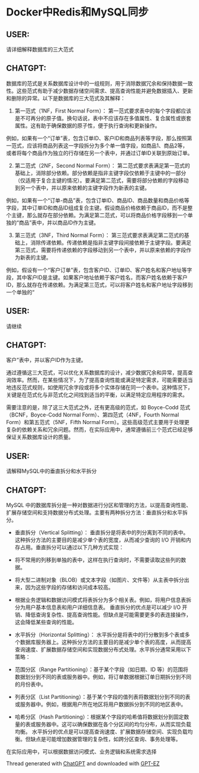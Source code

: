# Docker中Redis和MySQL同步
## USER:

请详细解释数据库的三大范式

## CHATGPT:

数据库的范式是关系数据库设计中的一组规则，用于消除数据冗余和保持数据一致性。这些范式有助于减少数据存储空间需求、提高查询性能并避免数据插入、更新和删除的异常。以下是数据库的三大范式及其解释：

1. 第一范式（1NF，First Normal Form）：
第一范式要求表中的每个字段都应该是不可再分的原子值。换句话说，表中不应该存在多值属性、复合属性或嵌套属性。这有助于确保数据的原子性，便于执行查询和更新操作。

例如，如果有一个“订单”表，包含订单ID、客户ID和商品列表等字段，那么按照第一范式，应该将商品列表这一字段拆分为多个单一值字段，如商品1、商品2等，或者将每个商品作为独立的行存储在另一个表中，并通过订单ID关联到原始订单。

2. 第二范式（2NF，Second Normal Form）：
第二范式要求表满足第一范式的基础上，消除部分依赖。部分依赖是指非主键字段仅依赖于主键中的一部分（仅适用于复合主键的情况）。要满足第二范式，需要将部分依赖的字段移动到另一个表中，并以原来依赖的主键字段作为新表的主键。

例如，如果有一个“订单-商品”表，包含订单ID、商品ID、商品数量和商品价格等字段，其中订单ID和商品ID组成复合主键。假设商品价格依赖于商品ID，而不是整个主键，那么就存在部分依赖。为满足第二范式，可以将商品价格字段移到一个单独的“商品”表中，并以商品ID作为主键。

3. 第三范式（3NF，Third Normal Form）：
第三范式要求表满足第二范式的基础上，消除传递依赖。传递依赖是指非主键字段间接依赖于主键字段。要满足第三范式，需要将传递依赖的字段移动到另一个表中，并以原来依赖的字段作为新表的主键。

例如，假设有一个“客户订单”表，包含客户ID、订单ID、客户姓名和客户地址等字段，其中客户ID是主键。如果客户地址依赖于客户姓名，而客户姓名依赖于客户ID，那么就存在传递依赖。为满足第三范式，可以将客户姓名和客户地址字段移到一个单独的“

## USER:

请继续

## CHATGPT:

客户”表中，并以客户ID作为主键。

通过遵循这三大范式，可以优化关系数据库的设计，减少数据冗余和异常，提高查询效率。然而，在某些情况下，为了提高查询性能或满足特定需求，可能需要适当地违反范式规则，如使用冗余字段或将多个实体存储在同一个表中。这种情况下，关键是在范式化与非范式化之间找到适当的平衡，以满足特定应用程序的需求。

需要注意的是，除了这三大范式之外，还有更高级的范式，如 Boyce-Codd 范式（BCNF，Boyce-Codd Normal Form）、第四范式（4NF，Fourth Normal Form）和第五范式（5NF，Fifth Normal Form）。这些高级范式主要用于处理更复杂的依赖关系和冗余问题。然而，在实际应用中，通常遵循前三个范式已经足够保证关系数据库设计的质量。

## USER:

请解释MySQL中的垂直拆分和水平拆分

## CHATGPT:

MySQL 中的数据库拆分是一种对数据进行分区和管理的方法，以提高查询性能、扩展存储空间和支持数据分布式处理。主要有两种拆分方法：垂直拆分和水平拆分。

- 垂直拆分（Vertical Splitting）：
垂直拆分是将表中的列分离到不同的表中。这种拆分方法的主要目的是减少单个表的宽度，从而减少查询的 I/O 开销和内存占用。垂直拆分可以通过以下几种方式实现：

- 将不常用的列移到单独的表中，这样在执行查询时，不需要读取这些列的数据。
- 将大型二进制对象（BLOB）或文本字段（如图片、文件等）从主表中拆分出来，因为这些字段的存储和访问成本较高。
- 根据业务逻辑和数据访问模式将表拆分为多个相关表。例如，将用户信息表拆分为用户基本信息表和用户详细信息表。
垂直拆分的优点是可以减少 I/O 开销、降低查询复杂性、提高查询性能。但缺点是可能需要更多的表连接操作，这会降低某些查询的性能。

- 水平拆分（Horizontal Splitting）：
水平拆分是将表中的行分散到多个表或多个数据库服务器上。这种拆分方法的主要目的是减少单个表的高度，从而提高查询速度、扩展数据存储空间和实现数据分布式处理。水平拆分通常采用以下策略：

- 范围分区（Range Partitioning）：基于某个字段（如日期、ID 等）的范围将数据划分到不同的表或服务器中。例如，将订单数据根据订单日期拆分到不同的月份表中。
- 列表分区（List Partitioning）：基于某个字段的值列表将数据划分到不同的表或服务器中。例如，根据用户所在地区将用户数据拆分到不同的地区表中。
- 哈希分区（Hash Partitioning）：根据某个字段的哈希值将数据划分到固定数量的表或服务器中。这可以确保数据在各个分区间的均匀分布，从而实现负载均衡。
水平拆分的优点是可以提高查询速度、扩展数据存储空间、实现负载均衡。但缺点是可能增加数据管理的复杂性，如跨分区查询、事务处理等。

在实际应用中，可以根据数据访问模式、业务逻辑和系统需求选择


Thread generated with <a href="https://chat.openai.com">ChatGPT</a> and downloaded with <a href="https://gptez.xyz">GPT-EZ</a>